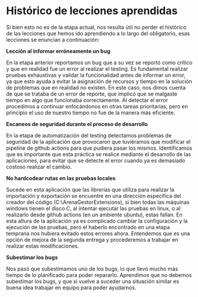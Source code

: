 # Histórico de lecciones aprendidas

Si bien esto no es de la etapa actual, nos resulta útil no perder el histórico de las lecciones que hemos ido aprendiendo a lo largo del obligatorio, esas lecciones se enuncian a continuación:

**Lección al informar erróneamente un bug**

En la etapa anterior reportamos un bug que a su vez se reportó como crítico y que en realidad fue un error al realizar el testing. Es fundamental realizar pruebas exhaustivas y validar la funcionalidad antes de informar un error, ya que esto ayuda a evitar la asignación de recursos y tiempo en la solución de problemas que en realidad no existen. En este caso, nos dimos cuenta de que se trataba de un error de reporte, que implicó que se malgaste tiempo en algo que funcionaba correctamente. Al detectar el error procedimos a continuar enfocándonos en otras tareas prioritarias, pero en principio el uso de nuestro tiempo no fue de la manera más eficiente.

**Escaneos de seguridad durante el proceso de desarrollo**

En la etapa de automatización del testing detectamos problemas de seguridad de la aplicación que provocaron que tuviéramos que modificar el pipeline de github actions para que pudiera pasar los mismos. Identificamos que es importante que esta práctica se realice mediante el desarrollo de las aplicaciones, para evitar que se detecte el error cuando ya es demasiado costoso realizar el cambio.

**No hardcodear rutas en las pruebas locales**

Sucede en esta aplicación que las librerías que utiliza para realizar la importación y exportación se encuentre en una dirección específica del creador del código (C:\ArenaGestorExtensions), si bien todas las máquinas windows tienen el disco C, al intentar ejecutar las pruebas en linux, o al realizarlo desde github actions (en un ambiente ubuntu), estas fallan. En esta altura de la aplicación ya es complicado cambiar la configuración y la ejecución de las pruebas, pero el haberlo encontrado en una etapa temprana nos hubiera evitado estos errores ahora. Entendemos que es una opción de mejora de la segunda entrega y procederemos a trabajar en realizar estas modificaciones.

**Subestimar los bugs**

Nos pasó que subestimamos uno de los bugs, lo que llevó mucho más tiempo de lo planificado para poder repararlo. Aprendimos que no debemos subestimar los bugs, y que si vuelve a suceder una situación similar es buena idea trabajar en equipo para poder ayudarnos. 
